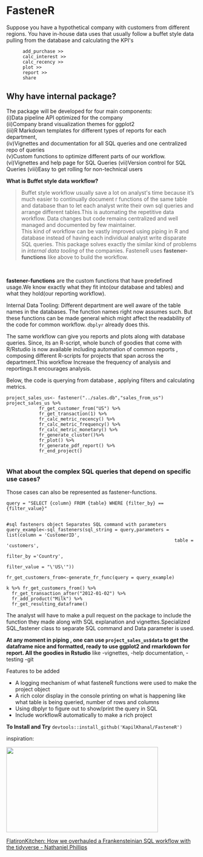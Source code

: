 # FasteneR

Suppose you have a hypothetical company with customers from different regions. You have in-house data uses that usually follow a buffet style data pulling from the database and calculating the KPI's 

``` get_data >>
      add_purchase >>
      calc_interest >> 
      calc_recency >>
      plot >>
      report >>
      share
``` 

## Why have internal package? 
The package will be developed for four main components:<br>
(i)Data pipeline API optimized for the company<br>
(ii)Company brand visualization themes for ggplot2<br>
(iii)R Markdown templates for different types of reports for each department,<br>
(iv)Vignettes and documentation for all SQL queries and one centralized repo of queries <br>
(v)Custom functions to optimize different parts of our workflow.<br>
(vi)Vignettes and help page for SQL Queries
(vii)Version control for SQL Queries
(viii)Easy to get rolling for non-technical users


**What is Buffet style data workflow?**
> Buffet style workflow usually save a lot on analyst's time because it’s much easier to continually document r functions of the same table and database than to let each analyst write their own sql queries and arrange different tables.This is automating the repetitive data workflow. Data changes but code remains centralized and well managed and documented by few maintainer.<br>
This kind of workflow can be vastly improved using piping in R and database instead of having each individual analyst write disparate SQL queries. 
This package solves exactly the similar kind of problems in *internal data tooling* of the companies. FasteneR uses **fastener-functions** like above to build the workflow.
<br>

**fastener-functions** are the custom functions that have predefined usage.We know exactly what they fit into(our database and tables) and what they hold(our reporting workflow).<br>

Internal Data Tooling:
Different department are well aware of the table names in the databases. The function names right now assumes such. But these functions can be made general which might affect the readability of the code for common workflow. `dbplyr` already does this.

The same workflow can give you reports and plots along with database queries. Since, its an R-script, whole bunch of goodies that come with R/Rstudio is now available including automation of common reports , composing different R-scripts for projects that span across the department.This workflow Increase the frequency of analysis and reportings.It encourages analysis.

Below, the code is querying from database , applying filters and calculating metrics. 

```#demo
project_sales_us<- fastener("../sales.db","sales_from_us")
project_sales_us %>%
            fr_get_customer_from("US") %>%
            fr_get_transaction(1) %>%
            fr_calc_metric_recency() %>%
            fr_calc_metric_frequency() %>%
            fr_calc_metric_monetary() %>%
            fr_generate_cluster()%>%
            fr_plot() %>%
            fr_generate_pdf_report() %>%
            fr_end_project()
            
```
### What about the complex SQL queries that depend on specific use cases?
Those cases can also be represented as fastener-functions.
```
query = "SELECT {column} FROM {table} WHERE {filter_by} == {filter_value}"


#sql fasteners object Separates SQL command with parameters
query_example<-sql_fasteners(sql_string = query,parameters = list(column = 'CustomerID',
                                                              table = 'customers',
                                                              filter_by ='Country',
                                                              filter_value = "\'US\'"))

fr_get_customers_from<-generate_fr_func(query = query_example)

k %>% fr_get_customers_from() %>%
  fr_get_transaction_after("2012-01-02") %>%
  fr_add_product("Milk") %>%
  fr_get_resulting_dataframe()
```
The analyst will have to make a pull request on the package to include the function they made along with SQL explanation and vignettes.Specialized SQL_fastener class to separate SQL command and Data parameter is used.

**At any moment in piping , one can use `project_sales_us$data` to get the dataframe nice and formatted, ready to use ggplot2 and rmarkdown for report. All the goodies in Rstudio** like 
  -vignettes, 
  -help documentation,
  -testing 
  -git
  
  

Features to be added
* A logging mechanism of what fasteneR functions were used to make the project object
* A rich color display in the console printing on what is happening like what table is being queried, number of rows and columns
* Using dbplyr to figure out to show/print the query in SQL 
* Include workflowR automatically to make a rich project

**To Install and Try**
`devtools::install_github('KapilKhanal/FasteneR')`


inspiration: <p><a href="https://resources.rstudio.com/rstudio-conf-2020/flatironkitchen-how-we-overhauled-a-frankensteinian-sql-workflow-with-the-tidyverse-nathaniel-phillips?wvideo=7mp0kqqdte"><img src="https://embedwistia-a.akamaihd.net/deliveries/11d7a43ff9a4bcaa41f76c93736f718d.jpg?image_play_button_size=2x&amp;image_crop_resized=960x540&amp;image_play_button=1&amp;image_play_button_color=4287c7e0" width="400" height="225" style="width: 400px; height: 225px;"></a></p><p><a href="https://resources.rstudio.com/rstudio-conf-2020/flatironkitchen-how-we-overhauled-a-frankensteinian-sql-workflow-with-the-tidyverse-nathaniel-phillips?wvideo=7mp0kqqdte">FlatironKitchen: How we overhauled a Frankensteinian SQL workflow with the tidyverse - Nathaniel Phillips</a></p>
